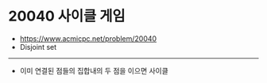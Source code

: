 # 20040 사이클 게임

- https://www.acmicpc.net/problem/20040
- Disjoint set
---
- 이미 연결된 점들의 집합내의 두 점을 이으면 사이클
